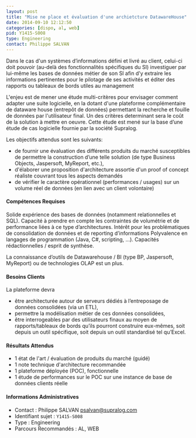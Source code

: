```yaml
---
layout: post
title: "Mise ne place et évaluation d'une archietcture DatawareHouse"
date: 2014-09-10 12:12:50
categories: [dispo, al, web]
pid: Y1415-S008
type: Engineering
contact: Philippe SALVAN
---
```

       
Dans le cas d'un systèmes d’informations défini et livré au client, celui-ci doit pouvoir (au-delà des fonctionnalités spécifiques du SI) investiguer par lui-même les bases de données métier de son SI afin d’y extraire les informations pertinentes pour le pilotage de ses activités et éditer des rapports ou tableaux de bords utiles au management

L'enjeu est de mener une étude multi-critères pour envisager comment adapter une suite logicielle, en la dotant d'une plateforme complémentaire de dataware house (entrepôt de données) permettant la recherche et fouille de données par l'utilisateur final. Un des critères determinant sera le coût de la solution à mettre en oeuvre. Cette étude est mené sur la base d’une étude de cas logicielle fournie par la société Supralog.

Les objectifs attendus sont les suivants:
- de fournir une évaluation des différents produits du marché susceptibles de permettre la construction d’une telle solution (de type Business Objects, Jaspersoft, MyReport, etc.),
- d'élaborer une proposition d'architecture assortie d'un proof of concept réaliste couvrant tous les aspects demandés
- de vérifier le caractère opérationnel (performances / usages) sur un volume réel de données (en lien avec un client volontaire)

#### Compétences Requises
Solide expérience des bases de données (notamment relationnelles et SQL).
Capacité à prendre en compte les contraintes de volumétrie et de performance liées à ce type d’architectures. 
Intérêt pour les problématiques de consolidation de données et de reporting d’informations
Polyvalence en langages de programmation (Java, C#, scripting, …). 
Capacités rédactionnelles / esprit de synthèse.

La connaissance d’outils de Datawarehouse / BI (type BP, Jaspersoft, MyReport) ou de technologies OLAP est un plus.


#### Besoins Clients
La plateforme devra
-  être architecturée autour de serveurs dédiés à l’entreposage de données consolidées (via un ETL),
- permettre la modélisation métier de ces données consolidées,
- être interrogeables par des utilisateurs finaux au moyen de rapports/tableaux de bords qu’ils pourront construire eux-mêmes, soit depuis un outil spécifique, soit depuis un outil standardisé tel qu’Excel.

#### Résultats Attendus
- 1 état de l'art / évaluation de produits du marché (guidé)
- 1 note technique d'architecture recommandée
- 1 plateforme déployée (POC), fonctionnelle
- 1 étude de performances sur le POC sur une instance de base de données clients réelle
     

#### Informations Administratives
  * Contact : Philippe SALVAN <psalvan@supralog.com>
  * Identifiant sujet : `Y1415-S008`
  * Type : Engineering
  * Parcours Recommandés : AL, WEB
     